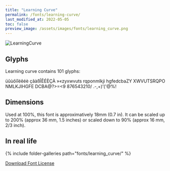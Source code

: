```yaml
---
title: "Learning Curve"
permalink: /fonts/learning-curve/
last_modified_at: 2022-05-05
toc: false
preview_image: /assets/images/fonts/learning_curve.png
---
```

![LearningCurve](/assets/images/fonts/learning_curve.png)



## Glyphs

Learning curve contains 101 glyphs:
	
üûùôïîëêéè
çâàßÎÊÉÈÇÀ
»«zyxwvuts
rqponmlkji
hgfedcbaZY
XWVUTSRQPO
NMLKJIHGFE
DCBA@?>=<9
876543210/
.-,+)’('@%!

## Dimensions
Used at 100%, this font is approximatively  18mm  (0.7 in).
It can be scaled up to 200% (approx 36 mm, 1.5 inches) or scaled down to  90% (approx 16 mm, 2/3 inch).

## In real life 

{% include folder-galleries path="fonts/learning_curve/" %}

[Download Font License](https://github.com/inkstitch/inkstitch/tree/main/fonts/learning_curve/LICENSE)
